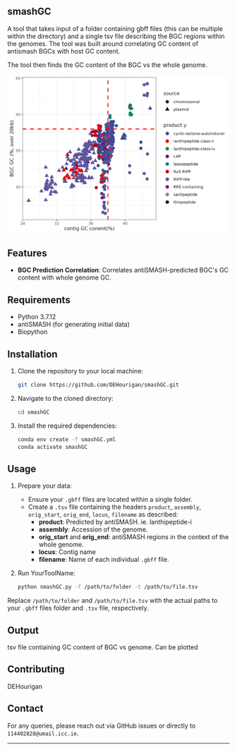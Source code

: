 ## smashGC
A tool that takes input of a folder containing gbff files (this can be multiple within the directory) and a single tsv file describing the BGC regions within the genomes. The tool was built around correlating GC content of antismash BGCs with host GC content.

The tool then finds the GC content of the BGC vs the whole genome. 

![Example of a plot created with the tool](data/GC_content_antismash_enterococcus.png "Example")


## Features

- **BGC Prediction Correlation**: Correlates antiSMASH-predicted BGC's GC content with whole genome GC.

## Requirements

- Python 3.7.12
- antiSMASH (for generating initial data)
- Biopython

## Installation

1. Clone the repository to your local machine:
    ```bash
    git clone https://github.com/DEHourigan/smashGC.git
    ```
2. Navigate to the cloned directory:
    ```bash
    cd smashGC
    ```
3. Install the required dependencies:
    ```bash
    conda env create -f smashGC.yml
	conda activate smashGC
    ```

## Usage


1. Prepare your data:
    - Ensure your `.gbff` files are located within a single folder.
    - Create a `.tsv` file containing the headers `product`, `assembly`, `orig_start`, `orig_end`, `locus`, `filename` as described:
        - **product**: Predicted by antiSMASH. ie. lanthipeptide-i
        - **assembly**: Accession of the genome. 
        - **orig_start** and **orig_end**: antiSMASH regions in the context of the whole genome.
        - **locus**: Contig name
        - **filename**: Name of each individual `.gbff` file.

2. Run YourToolName:
    ```bash
    python smashGC.py -f /path/to/folder -t /path/to/file.tsv
    ```

Replace `/path/to/folder` and `/path/to/file.tsv` with the actual paths to your `.gbff` files folder and `.tsv` file, respectively.

## Output

tsv file contiaining GC content of BGC vs genome. Can be plotted

## Contributing

DEHourigan
 
## Contact

For any queries, please reach out via GitHub issues or directly to `114402828@umail.icc.ie`.

---

